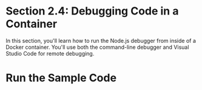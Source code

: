 # Section 2.4: Debugging Code in a Container

In this section, you'll learn how to run the Node.js debugger from
inside of a Docker container. You'll use both the command-line debugger
and Visual Studio Code for remote debugging.

# Run the Sample Code

